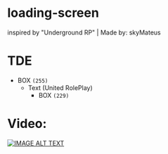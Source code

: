 # loading-screen
inspired by "Underground RP" | Made by: skyMateus

# TDE
  - BOX `(255)`
    - Text (United RolePlay)
      - BOX `(229)`

# Video:
  <a href="https://www.youtube.com/watch?v=wW9G_HHEgqo"><img src="https://img.youtube.com/vi/wW9G_HHEgqo/0.jpg" alt="IMAGE ALT TEXT"></a>
